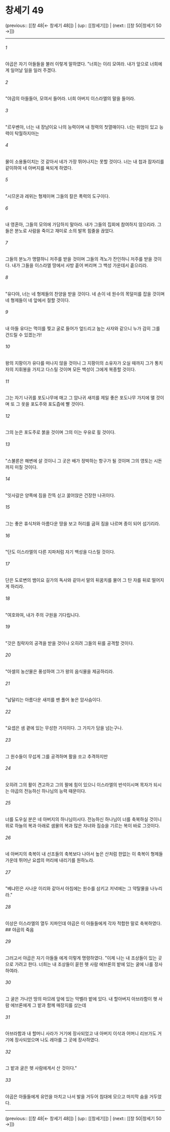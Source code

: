 # 창세기 49

(previous:: [[창 48|← 창세기 48]]) | (up:: [[창세기]]) | (next:: [[창 50|창세기 50 →]])

***




###### 1 

야곱은 자기 아들들을 불러 이렇게 말하였다. "너희는 이리 모여라. 내가 앞으로 너희에게 일어날 일을 일러 주겠다. 



###### 2 

"야곱의 아들들아, 모여서 들어라. 너희 아버지 이스라엘의 말을 들어라. 



###### 3 

"르우벤아, 너는 내 장남이요 나의 능력이며 내 정력의 첫열매이다. 너는 위엄이 있고 능력이 탁월하지마는 



###### 4 

물이 소용돌이치는 것 같아서 네가 가장 뛰어나지는 못할 것이다. 너는 내 첩과 잠자리를 같이하여 네 아버지를 욕되게 하였다. 



###### 5 

"시므온과 레위는 형제이며 그들의 칼은 폭력의 도구이다. 



###### 6 

내 영혼아, 그들의 모의에 가담하지 말아라. 내가 그들의 집회에 참여하지 않으리라. 그들은 분노로 사람을 죽이고 재미로 소의 발목 힘줄을 끊었다. 



###### 7 

그들의 분노가 맹렬하니 저주를 받을 것이며 그들의 격노가 잔인하니 저주를 받을 것이다. 내가 그들을 이스라엘 땅에서 사방 흩어 버리며 그 백성 가운데서 흩으리라. 



###### 8 

"유다야, 너는 네 형제들의 찬양을 받을 것이다. 네 손이 네 원수의 목덜미를 잡을 것이며 네 형제들이 네 앞에서 절할 것이다. 



###### 9 

내 아들 유다는 먹이를 찢고 굴로 들어가 엎드리고 눕는 사자와 같으니 누가 감히 그를 건드릴 수 있겠는가! 



###### 10 

왕의 지팡이가 유다를 떠나지 않을 것이니 그 지팡이의 소유자가 오실 때까지 그가 통치자의 지휘봉을 가지고 다스릴 것이며 모든 백성이 그에게 복종할 것이다. 



###### 11 

그는 자기 나귀를 포도나무에 매고 그 암나귀 새끼를 제일 좋은 포도나무 가지에 맬 것이며 또 그 옷을 포도주와 포도즙에 빨 것이다. 



###### 12 

그의 눈은 포도주로 붉을 것이며 그의 이는 우유로 흴 것이다. 



###### 13 

"스불론은 해변에 살 것이니 그 곳은 배가 정박하는 항구가 될 것이며 그의 영토는 시돈까지 미칠 것이다. 



###### 14 

"잇사갈은 양쪽에 짐을 잔뜩 싣고 꿇어앉은 건장한 나귀이다. 



###### 15 

그는 좋은 휴식처와 아름다운 땅을 보고 허리를 굽혀 짐을 나르며 종이 되어 섬기리라. 



###### 16 

"단도 이스라엘의 다른 지파처럼 자기 백성을 다스릴 것이다. 



###### 17 

단은 도로변의 뱀이요 길가의 독사와 같아서 말의 뒤꿈치를 물어 그 탄 자를 뒤로 떨어지게 하리라. 



###### 18 

"여호와여, 내가 주의 구원을 기다립니다. 



###### 19 

"갓은 침략자의 공격을 받을 것이나 오히려 그들의 뒤를 공격할 것이다. 



###### 20 

"아셀의 농산물은 풍성하여 그가 왕의 음식물을 제공하리라. 



###### 21 

"납달리는 아름다운 새끼를 밴 풀어 놓은 암사슴이다. 



###### 22 

"요셉은 샘 곁에 있는 무성한 가지이다. 그 가지가 담을 넘는구나. 



###### 23 

그 원수들이 무섭게 그를 공격하며 활을 쏘고 추격하지만 



###### 24 

오히려 그의 활이 견고하고 그의 팔에 힘이 있으니 이스라엘의 반석이시며 목자가 되시는 야곱의 전능하신 하나님의 능력 때문이다. 



###### 25 

너를 도우실 분은 네 아버지의 하나님이시다. 전능하신 하나님이 너를 축복하실 것이니 위로 하늘의 복과 아래로 샘물의 복과 많은 자녀와 짐승을 기르는 복이 바로 그것이다. 



###### 26 

네 아버지의 축복이 내 선조들의 축복보다 나아서 높은 산처럼 한없는 이 축복이 형제들 가운데 뛰어난 요셉의 머리에 내리기를 원하노라. 



###### 27 

"베냐민은 사나운 이리와 같아서 아침에는 원수를 삼키고 저녁에는 그 약탈물을 나누리라." 



###### 28 

이상은 이스라엘의 열두 지파인데 야곱은 이 아들들에게 각자 적합한 말로 축복하였다. ## 야곱의 죽음 



###### 29 

그러고서 야곱은 자기 아들들 에게 이렇게 명령하였다. "이제 나는 내 조상들이 있는 곳으로 가려고 한다. 너희는 내 조상들이 묻힌 헷 사람 에브론의 밭에 있는 굴에 나를 장사하여라. 



###### 30 

그 굴은 가나안 땅의 마므레 앞에 있는 막벨라 밭에 있다. 내 할아버지 아브라함이 헷 사람 에브론에게 그 밭과 함께 매장지를 샀는데 



###### 31 

아브라함과 내 할머니 사라가 거기에 장사되었고 내 아버지 이삭과 어머니 리브가도 거기에 장사되었으며 나도 레아를 그 곳에 장사하였다. 



###### 32 

그 밭과 굴은 헷 사람에게서 산 것이다." 



###### 33 

야곱은 아들들에게 유언을 마치고 나서 발을 거두어 침대에 모으고 마지막 숨을 거두었다.

***

(previous:: [[창 48|← 창세기 48]]) | (up:: [[창세기]]) | (next:: [[창 50|창세기 50 →]])
